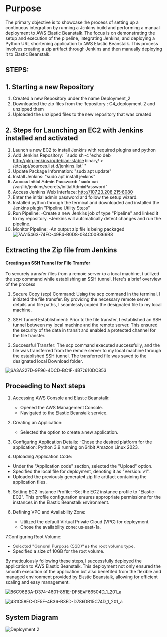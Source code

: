 # Purpose
The primary objective is to showcase the process of setting up a continuous integration by running a Jenkins build and performing a manual deployment to AWS Elastic Beanstalk. The focus is on demonstrating the setup and execution of the pipeline, integrating Jenkins, and deploying a Python URL shortening application to AWS Elastic Beanstalk. This process involves creating a zip artifact through Jenkins and then manually deploying it to Elastic Beanstalk.

## STEPS:

## 1. Starting a new Repository
1. Created a new Repository under the name Deployment_2
2. Downloaded the zip files from the Repository : C4_deployment-2 and unzipped them
3. Uploaded the unzipped files to the new repository that was created

## 2. Steps for Launching an EC2 with Jenkins installed and activated
1. Launch a new EC2 to install Jenkins with required plugins and python
2. Add Jenkins Repository: ``sudo sh -c 'echo deb http://pkg.jenkins.io/debian-stable binary/ > /etc/apt/sources.list.d/jenkins.list' ''
3. Update Package Information: "sudo apt update"
4. Install Jenkins: "sudo apt install jenkins"
5. Access Initial Admin Password: "sudo cat /var/lib/jenkins/secrets/initialAdminPassword"
6. Access Jenkins Web Interface: http://107.23.208.215:8080
7. Enter the initial admin password and follow the setup wizard.
8. Installed python through the terminal and downloaded and installed the Jenkins plugin "Pipeline Utility Steps"
9. Run Pipeline:
   -Create a new Jenkins job of type "Pipeline" and linked it to my repository.
   -Jenkins will automatically detect changes and run the pipeline.
10. Monitor Pipeline:
   -An output zip file is being packaged
![7AA15463-74FC-49F4-B0D8-0B4C00B366B8](https://github.com/SaraGurungLABS01/Deployment_2/assets/140760966/603e75b5-02d0-4f54-83be-1522cd51885c)

    

## Extracting the Zip file from Jenkins
#### Creating an SSH Tunnel for File Transfer
To securely transfer files from a remote server to a local machine, I utilized the scp command while establishing an SSH tunnel. Here's a brief overview of the process

1. Secure Copy (scp) Command:
Using the scp command in the terminal, I initiated the file transfer. By providing the necessary remote server details and file paths, I seamlessly copied the designated file to my local machine.

2. SSH Tunnel Establishment:
Prior to the file transfer, I established an SSH tunnel between my local machine and the remote server. This ensured the security of the data in transit and enabled a protected channel for the file transfer.

3. Successful Transfer:
The scp command executed successfully, and the file was transferred from the remote server to my local machine through the established SSH tunnel. The transferred file was saved to the designated local Download folder.

![6A3A227D-9F96-4DCD-BC1F-4B72610DC853](https://github.com/SaraGurungLABS01/Deployment_2/assets/140760966/0353a742-44eb-4872-8956-65f76c864257)

## Proceeding to Next steps

1. Accessing AWS Console and Elastic Beanstalk:
   - Opened the AWS Management Console.
   - Navigated to the Elastic Beanstalk service.
     
2. Creating an Application:
   - Selected the option to create a new application.
     
3. Configuring Application Details:
   -Chose the desired platform for the application: Python 3.9 running on 64bit Amazon Linux 2023.

4. Uploading Application Code:
  - Under the "Application code" section, selected the "Upload" option.
  - Specified the local file for deployment, denoting it as "Version: v1".
  -    Uploaded the previously generated zip file artifact containing the application files.
    
5. Setting EC2 Instance Profile:
   -Set the EC2 instance profile to "Elastic-EC2". This profile configuration ensures appropriate permissions for the instances in the Elastic Beanstalk environment.

6. Defining VPC and Availability Zone:
   - Utilized the default Virtual Private Cloud (VPC) for deployment.
   - Chose the availability zone: us-east-1a.
  
7.Configuring Root Volume: 
   - Selected "General Purpose (SSD)" as the root volume type.
   - Specified a size of 10GB for the root volume.

By meticulously following these steps, I successfully deployed the application to AWS Elastic Beanstalk. This deployment not only ensured the smooth execution of the application but also benefited from the flexible and managed environment provided by Elastic Beanstalk, allowing for efficient scaling and easy management.





![86C96B3A-D374-4601-851E-DF5EAF66504D_1_201_a](https://github.com/SaraGurungLABS01/Deployment_2/assets/140760966/906490c5-944c-48a1-baca-83f13938aa84)




![431C58EC-DF5F-4B36-B3ED-D786DB15C74D_1_201_a](https://github.com/SaraGurungLABS01/Deployment_2/assets/140760966/f028250d-a5ed-4d0a-a233-2fa60a4c04fb)









## System Diagram 



![Deployment 2](https://github.com/SaraGurungLABS01/Deployment_2/assets/140760966/5d70cce1-03a2-4424-ab16-fd95c1302c80)



